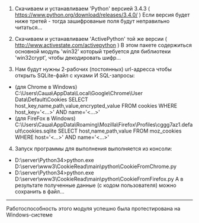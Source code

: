 1. Скачиваем и устанавливаем 'Python' версией 3.4.3 ( https://www.python.org/download/releases/3.4.0/ )
   Если версия будет ниже третей - тогда зашифрованые поля будут неправильно читаться...
   
2. Скачиваем и устанавливаем 'ActivePython' той же версии ( http://www.activestate.com/activepython )
   В этом пакете содержиться основной модуль 'win32' который требуется для библиотеки 'win32crypt', чтобы декодировать шифр...
   
3. Нам будут нужны 2-рабочих (постоянных) url-адресса чтобы открыть SQLite-файл с куками И SQL-запросы:
- (для Chrome в Windows) C:\Users\Саша\AppData\Local\Google\Chrome\User Data\Default\Cookies
                         SELECT host_key,name,path,value,encrypted_value FROM cookies WHERE host_key='<...>' AND name='<...>'
- (для FireFox в Windows) C:\Users\Саша\AppData\Roaming\Mozilla\Firefox\Profiles\cggg7az1.default\cookies.sqlite
                          SELECT host,name,path,value FROM moz_cookies WHERE host='<...>' AND name='<...>'
                          
4. Запуск программы для выполнения выполняется из консоли:
- D:\server\Python34>python.exe D:\server\www3\CookieRead\main\python\CookieFromChrome.py
- D:\server\Python34>python.exe D:\server\www3\CookieRead\main\python\CookieFromFirefox.py
А в результате полученные данные (с кодом пользователя) можно сохранить в файл...

------------------------------------------------------------------------------------------------------------
Работоспособность этого модуля успешно была протестирована на Windows-системе